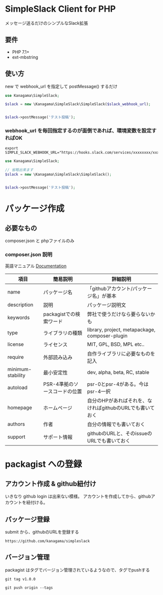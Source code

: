 # SimpleSlack Client for PHP

メッセージ送るだけのシンプルなSlack拡張

## 要件
* PHP 7.1+
* ext-mbstring

## 使い方

new で webhook_url を指定して postMessage() するだけ

```php
use Kanagama\SimpleSlack;

$slack = new \Kanagama\SimpleSlack\SimpleSlack($slack_webhook_url);


$slack->postMessage('テスト投稿');
```

### webhook_url を毎回指定するのが面倒であれば、環境変数を設定すればOK

```
export SIMPLE_SLACK_WEBHOOK_URL="https://hooks.slack.com/services/xxxxxxxx/xxxxxxxxx/xxxxxxxx"
```

```php
use Kanagama\SimpleSlack;

// 省略出来ます
$slack = new \Kanagama\SimpleSlack\SimpleSlack();


$slack->postMessage('テスト投稿');
```

# パッケージ作成

## 必要なもの

composer.json と phpファイルのみ

### composer.json 説明

英語マニュアル
[Documentation](https://getcomposer.org/doc/04-schema.md)

| 項目 | 簡易説明 | 詳細説明 |
| ---- | ---- | ---- |
| name | パッケージ名 | 「githubアカウント/パッケージ名」が基本 |
| description | 説明 | パッケージ説明文 |
| keywords | packagistでの検索ワード | 弊社で使うだけなら要らないかも |
| type | ライブラリの種類 | library, project, metapackage, composer-plugin |
| license | ライセンス | MIT, GPL, BSD, MPL etc.. |
| require | 外部読み込み | 自作ライブラリに必要なものを記入 |
| minimum-stability | 最小安定性 | dev, alpha, beta, RC, stable |
| autoload | PSR-4準拠のソースコードの位置 | psr-0とpsr-4がある。今はpsr-4一択 |
| homepage | ホームページ | 自分のHPがあればそれを、なければgithubのURLでも書いておく |
| authors | 作者 | 自分の情報でも書いておく |
| support | サポート情報 | githubのURLと、そのissueのURLでも書いておく |


# packagist への登録


## アカウント作成 & github紐付け
いきなり github login は出来ない模様。
アカウントを作成してから、githubアカウントを紐付ける。


## パッケージ登録

submit から、githubのURLを登録する


```
https://github.com/kanagama/simpleslack
```

## バージョン管理

packagist はタグでバージョン管理されているようなので、タグでpushする

```
git tag v1.0.0

git push origin --tags
```